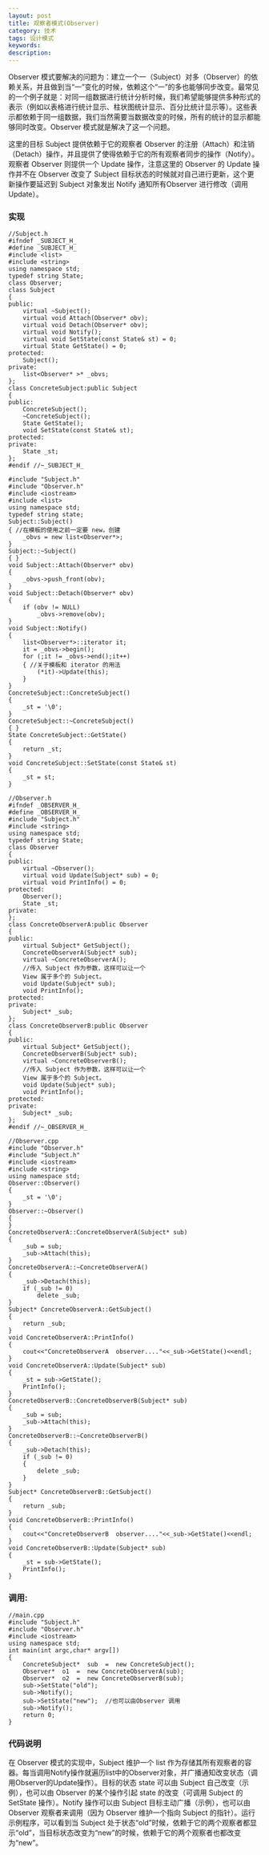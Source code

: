 ```yaml
---
layout: post
title: 观察者模式(Observer)
category: 技术
tags: 设计模式
keywords: 
description: 
---
```


Observer 模式要解决的问题为：建立一个一（Subject）对多（Observer）的依赖关系，并且做到当“一”变化的时候，依赖这个“一”的多也能够同步改变。最常见的一个例子就是：对同一组数据进行统计分析时候，我们希望能够提供多种形式的表示（例如以表格进行统计显示、柱状图统计显示、百分比统计显示等）。这些表示都依赖于同一组数据，我们当然需要当数据改变的时候，所有的统计的显示都能够同时改变。Observer 模式就是解决了这一个问题。

这里的目标 Subject 提供依赖于它的观察者 Observer 的注册（Attach）和注销（Detach）操作，并且提供了使得依赖于它的所有观察者同步的操作（Notify）。观察者 Observer 则提供一个 Update 操作，注意这里的 Observer 的 Update 操作并不在 Observer 改变了 Subject 目标状态的时候就对自己进行更新，这个更新操作要延迟到 Subject 对象发出 Notify 通知所有Observer 进行修改（调用 Update）。

### 实现

```
//Subject.h
#ifndef _SUBJECT_H_
#define _SUBJECT_H_
#include <list>
#include <string>
using namespace std;
typedef string State;
class Observer;
class Subject
{
public:
    virtual ~Subject();
    virtual void Attach(Observer* obv);
    virtual void Detach(Observer* obv);
    virtual void Notify();
    virtual void SetState(const State& st) = 0;
    virtual State GetState() = 0;
protected:
    Subject();
private:
    list<Observer* >* _obvs;
};
class ConcreteSubject:public Subject
{
public:
    ConcreteSubject();
    ~ConcreteSubject();
    State GetState();
    void SetState(const State& st);
protected:
private:
    State _st;
};
#endif //~_SUBJECT_H_
```

```
#include "Subject.h"
#include "Observer.h"
#include <iostream>
#include <list>
using namespace std;
typedef string state;
Subject::Subject()
{ //在模板的使用之前一定要 new，创建
    _obvs = new list<Observer*>;
}
Subject::~Subject()
{ }
void Subject::Attach(Observer* obv)
{
    _obvs->push_front(obv);
}
void Subject::Detach(Observer* obv)
{
    if (obv != NULL)
        _obvs->remove(obv);
}
void Subject::Notify()
{
    list<Observer*>::iterator it;
    it = _obvs->begin();
    for (;it != _obvs->end();it++)
    { //关于模板和 iterator 的用法
        (*it)->Update(this);
    }
}
ConcreteSubject::ConcreteSubject()
{
    _st = '\0';
}
ConcreteSubject::~ConcreteSubject()
{ }
State ConcreteSubject::GetState()
{
    return _st;
}
void ConcreteSubject::SetState(const State& st)
{  
    _st = st;
}
```

```
//Observer.h
#ifndef _OBSERVER_H_
#define _OBSERVER_H_
#include "Subject.h"
#include <string>
using namespace std;
typedef string State;
class Observer
{
public:
    virtual ~Observer();
    virtual void Update(Subject* sub) = 0;
    virtual void PrintInfo() = 0;
protected:
    Observer();
    State _st;
private:
};
class ConcreteObserverA:public Observer
{
public:
    virtual Subject* GetSubject();
    ConcreteObserverA(Subject* sub);
    virtual ~ConcreteObserverA();
    //传入 Subject 作为参数，这样可以让一个
    View 属于多个的 Subject。
    void Update(Subject* sub);
    void PrintInfo();
protected:
private:
    Subject* _sub;
};
class ConcreteObserverB:public Observer
{
public:
    virtual Subject* GetSubject();
    ConcreteObserverB(Subject* sub);
    virtual ~ConcreteObserverB();
    //传入 Subject 作为参数，这样可以让一个
    View 属于多个的 Subject。
    void Update(Subject* sub);
    void PrintInfo();
protected:
private:
    Subject* _sub;
};
#endif //~_OBSERVER_H_
```

```
//Observer.cpp
#include "Observer.h"
#include "Subject.h"
#include <iostream>
#include <string>
using namespace std;
Observer::Observer()
{
    _st = '\0';
}
Observer::~Observer()
{
}
ConcreteObserverA::ConcreteObserverA(Subject* sub)
{
    _sub = sub;
    _sub->Attach(this);
}
ConcreteObserverA::~ConcreteObserverA()
{
    _sub->Detach(this);
    if (_sub != 0)
        delete _sub;
}
Subject* ConcreteObserverA::GetSubject()
{
    return _sub;
}
void ConcreteObserverA::PrintInfo()
{
    cout<<"ConcreteObserverA  observer...."<<_sub->GetState()<<endl;
}
void ConcreteObserverA::Update(Subject* sub)
{
    _st = sub->GetState();
    PrintInfo();
}
ConcreteObserverB::ConcreteObserverB(Subject* sub)
{
    _sub = sub;
    _sub->Attach(this);
}
ConcreteObserverB::~ConcreteObserverB()
{
    _sub->Detach(this);
    if (_sub != 0)
    {
        delete _sub;
    }
}
Subject* ConcreteObserverB::GetSubject()
{
    return _sub;
}
void ConcreteObserverB::PrintInfo()
{
    cout<<"ConcreteObserverB  observer...."<<_sub->GetState()<<endl;
}
void ConcreteObserverB::Update(Subject* sub)
{
    _st = sub->GetState();
    PrintInfo();
}
```

### 调用:

```
//main.cpp
#include "Subject.h"
#include "Observer.h"
#include <iostream>
using namespace std;
int main(int argc,char* argv[])
{
    ConcreteSubject*  sub  =  new ConcreteSubject();
    Observer*  o1  =  new ConcreteObserverA(sub);
    Observer*  o2  =  new ConcreteObserverB(sub);
    sub->SetState("old");
    sub->Notify();
    sub->SetState("new");  //也可以由Observer 调用
    sub->Notify();
    return 0;
}
```

### 代码说明

在 Observer 模式的实现中，Subject 维护一个 list 作为存储其所有观察者的容器。每当调用Notify操作就遍历list中的Observer对象，并广播通知改变状态（调用Observer的Update操作）。目标的状态 state 可以由 Subject 自己改变（示例），也可以由 Observer 的某个操作引起 state 的改变（可调用 Subject 的 SetState 操作）。Notify 操作可以由 Subject 目标主动广播（示例），也可以由 Observer 观察者来调用（因为 Observer 维护一个指向 Subject 的指针）。运行示例程序，可以看到当 Subject 处于状态“old”时候，依赖于它的两个观察者都显示“old”，当目标状态改变为“new”的时候，依赖于它的两个观察者也都改变为“new”。